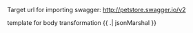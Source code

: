 
Target url for importing swagger:
http://petstore.swagger.io/v2



template for body transformation
{{ .| jsonMarshal }}
